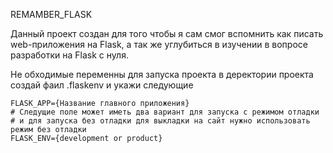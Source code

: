 REMAMBER_FLASK

 Данный проект создан для того чтобы я сам смог вспомнить как писать web-приложения на Flask,
 а так же углубиться в изучении в вопросе разработки на Flask с нуля.
 

Не обходимые переменны для запуска проекта в деректории проекта создай фаил .flaskenv и укажи следующие 


```.flaskenv
FLASK_APP={Название главного приложения}
# Следущие поле может иметь два вариант для запуска с режимом отладки 
# и для запуска без отладки для выкладки на сайт нужно использовать режим без отладки 
FLASK_ENV={development or product} 

```